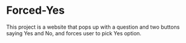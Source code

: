 # Forced-Yes

This project is a website that pops up with a question and two buttons saying Yes and No, and forces user to pick Yes option.
